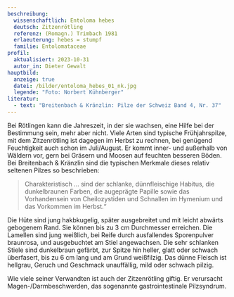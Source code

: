 ```yaml
---
beschreibung:
  wissenschaftlich: Entoloma hebes
  deutsch: Zitzenrötling
  referenz: (Romagn.) Trimbach 1981
  erlaeuterung: hebes = stumpf
  familie: Entolomataceae
profil:
  aktualisiert: 2023-10-31
  autor_in: Dieter Gewalt
hauptbild:
  anzeige: true
  datei: /bilder/entoloma_hebes_01_nk.jpg
  legende: "Foto: Norbert Kühnberger"
literatur:
  - text: "Breitenbach & Kränzlin: Pilze der Schweiz Band 4, Nr. 37"
---
```

Bei Rötlingen kann die Jahreszeit, in der sie wachsen, eine Hilfe bei der Bestimmung sein, mehr aber nicht. Viele Arten sind typische Frühjahrspilze, mit dem Zitzenrötling ist dagegen im Herbst zu rechnen, bei genügend Feuchtigkeit auch schon im Juli/August. Er kommt inner- und außerhalb von Wäldern vor, gern bei Gräsern und Moosen auf feuchten besseren Böden. Bei Breitenbach & Kränzlin sind die typischen Merkmale dieses relativ seltenen Pilzes so beschrieben: 

> Charakteristisch ... sind der schlanke, dünnfleischige Habitus, die dunkelbraunen Farben, die augeprägte Papille sowie das Vorhandensein von Cheilozystiden und Schnallen im Hymenium und das Vorkommen im Herbst.“

Die Hüte sind jung hakbkugelig, später ausgebreitet und mit leicht abwärts gebogenem Rand. Sie können bis zu 3 cm Durchmesser erreichen. Die Lamellen sind jung weißlich, bei Reife durch ausfallendes Sporenpulver braunrosa, und ausgebuchtet am Stiel angewachsen. Die sehr schlanken Stiele sind dunkelbraun gefärbt, zur Spitze hin heller, glatt oder schwach überfasert, bis zu 6 cm lang und am Grund weißfilzig. Das dünne Fleisch ist hellgrau, Geruch und Geschmack unauffällig, mild oder schwach pilzig.

Wie viele seiner Verwandten ist auch der Zitzenrötling giftig. Er verursacht Magen-/Darmbeschwerden, das sogenannte gastrointestinale Pilzsyndrum.